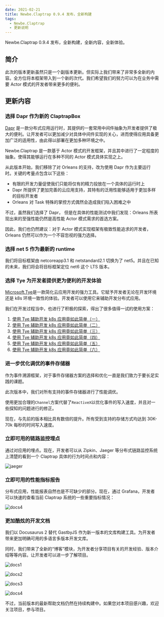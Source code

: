 ```yaml
---
date: 2021-02-21
title: Newbe.Claptrap 0.9.4 发布，全新构建
tags:
  - Newbe.Claptrap
  - 更新说明
---
```


Newbe.Claptrap 0.9.4 发布，全新构建，全新内容，全新体验。

<!-- more -->

<!-- md Header-Newbe-Claptrap.md -->

## 简介

此次的版本更新虽然只是一个副版本更新。但实际上我们带来了非常多全新的内容。全方位将本框架带入到一个新的次代。我们希望我们的努力可以为在业务中需要 Actor 模式的开发者带来更多的便利。

## 更新内容

### 选择 Dapr 作为新的 ClaptrapBox

[Dapr](https://dapr.io/) 是一款分布式应用运行时，其提供的一套常用中间件抽象为开发者提供了极大的便利。让开发者可以更加减少对具体中间件实现的关心，进而使得应用具备更加广泛的适用性，由此得以部署在更加多种环境之中。

Newbe.Claptrap 是一款基于 Actor 模式的开发框架，并且其中进行了一定程度的抽象。使得其能够运行在多种不同的 Actor 模式具体实现之上。

从此版本开始，我们移除了对 Orleans 的支持，改为使用 Dapr 作为主要运行时。关键的考量点包含以下这些：

- 有限的开发力量促使我们只能将仅有的精力投放在一个具体的运行时上
- Dapr 所提供了更加完善的云应用支持，其特有的泛用性能够适用于更加多样的目标开发者
- Orleans 对 Task 特殊的掌控方式偶然会造成我们陷入困难之中

不过，虽然我们选择了 Dapr， 但是在具体的性能测试中我们发现：Orleans 所表现出来的至强性能仍然是高性能 Actor 模式需求的首选方案。

因此，我们也仍然建议：对于 Actor 模式实现框架有极致性能追求的开发者，Orleans 仍然可以作为一个不容忽视的强力选择。

### 选择 net 5 作为最新的 runtime

我们将目标框架由 netcoreapp3.1 和 netstandard2.1 切换为了 net5。并且在已知的未来，我们将会将目标框架定位 net6 这个 LTS 版本。

### 选择 Tye 为开发者提供更为便利的开发体验

[Microsoft.Tye](https://github.com/dotnet/tye)是一款简化云应用开发的强力工具。它赋予开发者无论在开发环境还是 k8s 环境一致性的体验。开发者可以使用它来辅助开发分布式应用。

我们在开发过程当中，也进行了积极的探索，得出了很多值得一试的使用方案：

1. [使用 Tye 辅助开发 k8s 应用竟如此简单（一）](010-Try-Tye-1)
1. [使用 Tye 辅助开发 k8s 应用竟如此简单（二）](011-Try-Tye-2)
1. [使用 Tye 辅助开发 k8s 应用竟如此简单（三）](012-Try-Tye-3)
1. [使用 Tye 辅助开发 k8s 应用竟如此简单（四）](013-Try-Tye-4)
1. [使用 Tye 辅助开发 k8s 应用竟如此简单（五）](014-Try-Tye-5)
1. [使用 Tye 辅助开发 k8s 应用竟如此简单（六）](015-Try-Tye-6)

### 进一步优化调优的事件存储器

作为事件溯源框架，对于事件存储器方案的选择和优化一直是我们致力于要长足实践的课题。

此次版本中，我们对所有支持的事件存储器进行了性能调优。

使用更加合理的`Channel`方案代替了`ReactiveX`以优化事件的写入速度，并且对一些探知的问题进行的修正。

现在，与先前的版本相比具有数倍的提升。所有受到支持的存储方式均达到 30K-70k 每秒的时间写入速度。

### 立即可用的链路监控埋点

通过对应用的埋点。现在，开发者可以从 Zipkin、Jaeger 等分布式链路监控系统上清楚的看到一个 Claptrap 具体的行为时间点和内容：

![jaeger](/images/20210217-004.png)

### 立即可用的性能指标报告

分布式应用，性能报表自然也是不可缺少的部分。现在，通过 Grafana，开发者可以快速的查看当前 Claptrap 系统的一些重要指标情况：

![docs4](/images/20210221-005.png)

### 更加酷炫的开发文档

我们以 Docusaurus 2 替代 GastbyJS 作为新一版本的文库构建工具。为开发者带来更加明确可用的多语言多版本开发文库。

同时，我们带来了全新的“博客”模块，为开发者分享项目有关的开发经验、版本介绍等等内容。让开发者可以进一步了解项目。

![docs1](/images/20210221-001.png)

![docs2](/images/20210221-002.png)

![docs3](/images/20210221-003.png)

![docs4](/images/20210221-004.png)

不过，当前版本的最新帮助文档仍然在持续构建中。如果您对本项目感兴趣，欢迎关注项目，参与项目。

<!-- md Footer-Newbe-Claptrap.md -->
